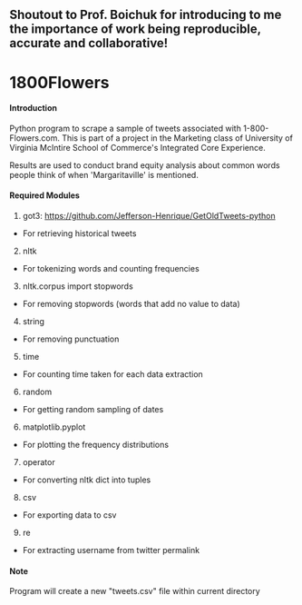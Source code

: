 ## Shoutout to Prof. Boichuk for introducing to me the importance of work being reproducible, accurate and collaborative!
# 1800Flowers
#### Introduction
Python program to scrape a sample of tweets associated with 1-800-Flowers.com. 
This is part of a project in the Marketing class of University of Virginia McIntire School of Commerce's Integrated Core Experience. 

Results are used to conduct brand equity analysis about common words people think of 
when 'Margaritaville' is mentioned. 

#### Required Modules

1. got3: https://github.com/Jefferson-Henrique/GetOldTweets-python
- For retrieving historical tweets
2. nltk
- For tokenizing words and counting frequencies
3. nltk.corpus import stopwords
- For removing stopwords (words that add no value to data)
4. string
- For removing punctuation
5. time
- For counting time taken for each data extraction
6. random
- For getting random sampling of dates
6. matplotlib.pyplot
- For plotting the frequency distributions
7. operator
- For converting nltk dict into tuples
8. csv
- For exporting data to csv
9. re
- For extracting username from twitter permalink

#### Note
Program will create a new "tweets.csv" file within current directory
